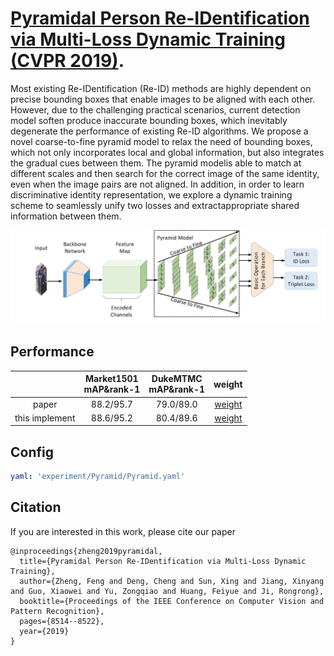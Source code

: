 # [Pyramidal Person Re-IDentification via Multi-Loss Dynamic Training (CVPR 2019)](http://openaccess.thecvf.com/content_CVPR_2019/papers/Zheng_Pyramidal_Person_Re-IDentification_via_Multi-Loss_Dynamic_Training_CVPR_2019_paper.pdf). 

Most existing Re-IDentification (Re-ID) methods are highly dependent on precise bounding boxes that enable images to be aligned with each other. However, due to the challenging practical scenarios, current detection model soften produce inaccurate bounding boxes, which inevitably degenerate the performance of existing Re-ID algorithms. We propose a novel coarse-to-fine pyramid model to relax the need of bounding boxes, which not only incorporates local and global information, but also integrates the gradual cues between them. The pyramid modelis able to match at different scales and then search for the correct image of the same identity, even when the image pairs are not aligned. In addition, in order to learn discriminative identity representation, we explore a dynamic training scheme to seamlessly unify two losses and extractappropriate shared information between them. 

![Framework](figures/framework.JPG)


## Performance

||Market1501<br>mAP&rank-1</br>|DukeMTMC<br>mAP&rank-1</br>|weight|
|:-:|:-:|:-:|:-:|
|paper|88.2/95.7|79.0/89.0|[weight](https://drive.google.com/drive/folders/1vK30A-8FlQbQGVT-Wv9W9qMz-A74fv_3?usp=sharing)|
|this implement|88.6/95.2|80.4/89.6|[weight](https://drive.google.com/drive/folders/1vK30A-8FlQbQGVT-Wv9W9qMz-A74fv_3?usp=sharing)|

## Config
```yaml
yaml: 'experiment/Pyramid/Pyramid.yaml'
```
## Citation
If you are interested in this work, please cite our paper
```
@inproceedings{zheng2019pyramidal,
  title={Pyramidal Person Re-IDentification via Multi-Loss Dynamic Training},
  author={Zheng, Feng and Deng, Cheng and Sun, Xing and Jiang, Xinyang and Guo, Xiaowei and Yu, Zongqiao and Huang, Feiyue and Ji, Rongrong},
  booktitle={Proceedings of the IEEE Conference on Computer Vision and Pattern Recognition},
  pages={8514--8522},
  year={2019}
}
```
